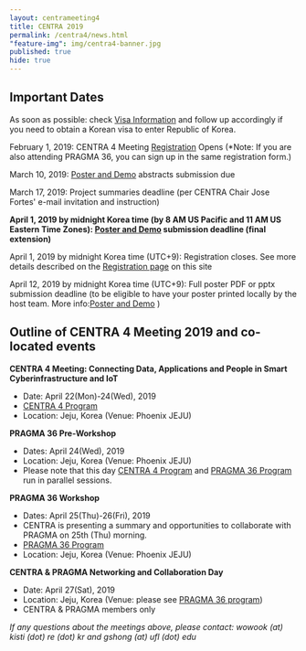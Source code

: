 ```yaml
---
layout: centrameeting4
title: CENTRA 2019
permalink: /centra4/news.html
"feature-img": img/centra4-banner.jpg
published: true
hide: true
---
```

  
## Important Dates

As soon as possible: check [Visa Information](http://www.globalcentra.org/centra4/visainfo.html) and follow up accordingly if you need to obtain a Korean visa to enter Republic of Korea.  

February 1, 2019: CENTRA 4 Meeting [Registration](http://www.globalcentra.org/centra4/registration.html) Opens (*Note: If you are also attending PRAGMA 36, you can sign up in the same registration form.)  

March 10, 2019: [Poster and Demo](http://www.globalcentra.org/centra4/poster.html) abstracts submission due 

March 17, 2019: Project summaries deadline (per CENTRA Chair Jose Fortes' e-mail invitation and instruction)

**April 1, 2019 by midnight Korea time (by 8 AM US Pacific and 11 AM US Eastern Time Zones): [Poster and Demo](http://www.globalcentra.org/centra4/poster.html) submission deadline (final extension)** 

April 1, 2019 by midnight Korea time (UTC+9): Registration closes. See more details described on the [Registration page](http://www.globalcentra.org/centra4/registration.html) on this site    

April 12, 2019 by midnight Korea time (UTC+9): Full poster PDF or pptx submission deadline (to be eligible to have your poster printed locally by the host team. More info:[Poster and Demo](http://www.globalcentra.org/centra4/poster.html) )
    

## Outline of CENTRA 4 Meeting 2019 and co-located events 

**CENTRA 4 Meeting: Connecting Data, Applications and People in Smart Cyberinfrastructure and IoT**  
* Date: April 22(Mon)-24(Wed), 2019  
* [CENTRA 4 Program](http://www.globalcentra.org/centra4/program.html)  
* Location: Jeju, Korea (Venue: Phoenix JEJU)  

**PRAGMA 36 Pre-Workshop**  
* Dates: April 24(Wed), 2019 
* Location: Jeju, Korea (Venue: Phoenix JEJU)  
* Please note that this day [CENTRA 4 Program](http://www.globalcentra.org/centra4/program.html) and [PRAGMA 36 Program](http://www.pragma-grid.net/pragma36-program/) run in parallel sessions.   

**PRAGMA 36 Workshop**  
* Dates: April 25(Thu)-26(Fri), 2019 
* CENTRA is presenting a summary and opportunities to collaborate with PRAGMA on 25th (Thu) morning.  
* [PRAGMA 36 Program](http://www.pragma-grid.net/pragma36-program/) 
* Location: Jeju, Korea (Venue: Phoenix JEJU)  

**CENTRA & PRAGMA Networking and Collaboration Day**  
* Date: April 27(Sat), 2019 
* Location: Jeju, Korea (Venue: please see [PRAGMA 36 program](http://www.pragma-grid.net/pragma36-program/))  
* CENTRA & PRAGMA members only  

*If any questions about the meetings above, please contact: wowook (at) kisti (dot) re (dot) kr and gshong (at) ufl (dot) edu*  

